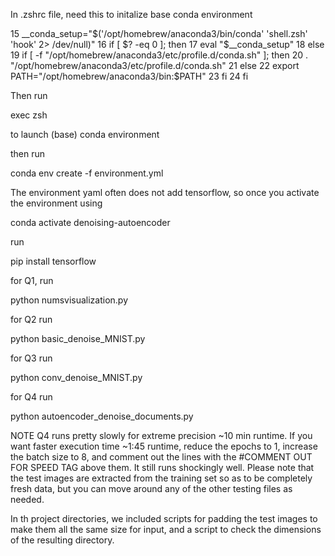 In .zshrc file, need this to initalize base conda environment


 15 __conda_setup="$('/opt/homebrew/anaconda3/bin/conda' 'shell.zsh' 'hook' 2> /dev/null)"
 16 if [ $? -eq 0 ]; then
 17     eval "$__conda_setup"
 18 else
 19     if [ -f "/opt/homebrew/anaconda3/etc/profile.d/conda.sh" ]; then
 20         . "/opt/homebrew/anaconda3/etc/profile.d/conda.sh"
 21     else
 22         export PATH="/opt/homebrew/anaconda3/bin:$PATH"
 23     fi
 24 fi

 Then run

 exec zsh

 to launch (base) conda environment

 then run 
 
 conda env create -f environment.yml

The environment yaml often does not add tensorflow, so once you activate the environment using

 conda activate denoising-autoencoder

run 

pip install tensorflow

for Q1, run 

python numsvisualization.py

for Q2 run

python basic_denoise_MNIST.py

for Q3 run

python conv_denoise_MNIST.py

for Q4 run

python autoencoder_denoise_documents.py

NOTE Q4 runs pretty slowly for extreme precision ~10 min runtime. If you want faster execution time ~1:45 runtime, reduce the epochs to 1, increase the batch size to 8, and comment out the lines with the #COMMENT OUT FOR SPEED TAG above them. It still runs shockingly well. Please note that the test images are extracted from the training set so as to be completely fresh data, but you can move around any of the other testing files as needed. 

In th project directories, we included scripts for padding the test images to make them all the same size for input, and a script to check the dimensions of the resulting directory.